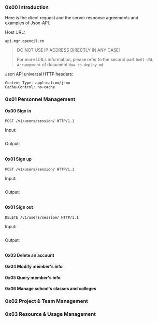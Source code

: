 ### 0x00 Introduction

Here is the client request and the server response agreements and examples of Json-API. 

Host URL:

```
api.mgr.opencil.cn
```

> DO NOT USE IP ADDRESS DIRECTLY IN ANY CASE!
>
> For more URLs information, please refer to the second part `0x01 URL Arrangement` of document `How-to-deploy.md`

Json API universal HTTP headers:

```
Content-Type: application/json
Cache-Control: no-cache
```

### 0x01 Personnel Management

#### 0x00 Sign in 

```http
POST /v1/users/session/ HTTP/1.1
```

Input:

```

```

Output:

```

```



#### 0x01 Sign up

```http
POST /v1/users/session/ HTTP/1.1
```

Input:

```

```

Output:

```

```



#### 0x01 Sign out

```http
DELETE /v1/users/session/ HTTP/1.1
```

Input:

```

```

Output:

```

```



#### 0x03 Delete an account 



#### 0x04 Modify member's info



#### 0x05 Query member's info 



#### 0x06 Manage school's classes and colleges







### 0x02 Project & Team Management





### 0x03 Resource & Usage Management